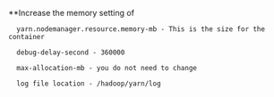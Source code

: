 **Increase the memory setting of

```
  yarn.nodemanager.resource.memory-mb - This is the size for the container

  debug-delay-second - 360000

  max-allocation-mb - you do not need to change

  log file location - /hadoop/yarn/log

```

